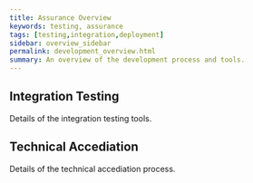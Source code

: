 ```yaml
---
title: Assurance Overview
keywords: testing, assurance
tags: [testing,integration,deployment]
sidebar: overview_sidebar
permalink: development_overview.html
summary: An overview of the development process and tools.
---
```


## Integration Testing

Details of the integration testing tools.

## Technical Accediation

Details of the technical accediation process.